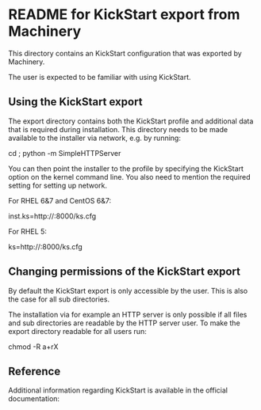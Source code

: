 # README for KickStart export from Machinery

This directory contains an KickStart configuration that was exported by
Machinery.

The user is expected to be familiar with using KickStart.

## Using the KickStart export

The export directory contains both the KickStart profile and additional data that
is required during installation. This directory needs to be made available to
the installer via network, e.g. by running:

  cd <path>; python -m SimpleHTTPServer

You can then point the installer to the profile by specifying the KickStart
option on the kernel command line. You also need to mention the required setting for setting up network.

For RHEL 6&7 and CentOS 6&7:

  inst.ks=http://<ip>:8000/ks.cfg 

For RHEL 5:

  ks=http://<ip>:8000/ks.cfg 

## Changing permissions of the KickStart export

By default the KickStart export is only accessible by the user. This is also the
case for all sub directories.

The installation via for example an HTTP server is only possible if all files
and sub directories are readable by the HTTP server user.
To make the export directory readable for all users run:

  chmod -R a+rX <path>

## Reference

Additional information regarding KickStart is available in the official documentation:

